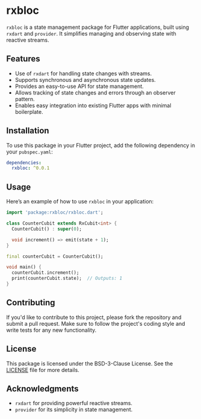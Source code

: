
# rxbloc

`rxbloc` is a state management package for Flutter applications, built using `rxdart` and `provider`. It simplifies managing and observing state with reactive streams.

## Features

- Use of `rxdart` for handling state changes with streams.
- Supports synchronous and asynchronous state updates.
- Provides an easy-to-use API for state management.
- Allows tracking of state changes and errors through an observer pattern.
- Enables easy integration into existing Flutter apps with minimal boilerplate.

## Installation

To use this package in your Flutter project, add the following dependency in your `pubspec.yaml`:

```yaml
dependencies:
  rxbloc: ^0.0.1
```

## Usage

Here’s an example of how to use `rxbloc` in your application:

```dart
import 'package:rxbloc/rxbloc.dart';

class CounterCubit extends RxCubit<int> {
  CounterCubit() : super(0);

  void increment() => emit(state + 1);
}

final counterCubit = CounterCubit();

void main() {
  counterCubit.increment();
  print(counterCubit.state);  // Outputs: 1
}
```

## Contributing

If you'd like to contribute to this project, please fork the repository and submit a pull request. Make sure to follow the project's coding style and write tests for any new functionality.

## License

This package is licensed under the BSD-3-Clause License. See the [LICENSE](LICENSE) file for more details.

## Acknowledgments

- `rxdart` for providing powerful reactive streams.
- `provider` for its simplicity in state management.
